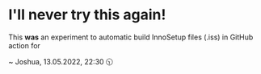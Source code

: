 # I'll never try this again!

This **was** an experiment to automatic build InnoSetup files (.iss) in GitHub action for

~ Joshua, 13.05.2022, 22:30 🕥
